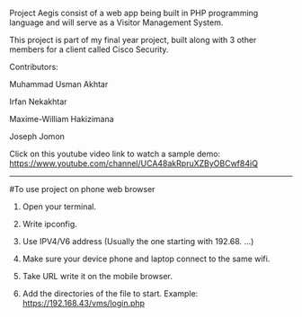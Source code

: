 Project Aegis consist of a web app being built in PHP programming language and will serve as a Visitor Management System.  

This project is part of my final year project, built along with 3 other members for a client called Cisco Security. 

Contributors: 

Muhammad Usman Akhtar 

Irfan Nekakhtar 

Maxime-William Hakizimana

Joseph Jomon 



Click on this youtube video link to watch a sample demo: https://www.youtube.com/channel/UCA48akRpruXZByOBCwf84iQ 

-------------------------------------


#To use  project on phone web browser

1) Open your terminal. 

2) Write ipconfig.

3) Use IPV4/V6 address (Usually the one starting with 192.68. ...)

4) Make sure your device phone and laptop connect to the same wifi.

5) Take URL write it on the mobile browser.

6) Add the directories of the file to start. Example: https://192.168.43/vms/login.php 

